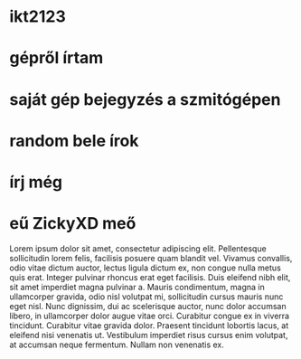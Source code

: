 # ikt2123
# gépről írtam
# saját gép bejegyzés a szmitógépen

# random bele írok 
# írj még
# eű ZickyXD meő
Lorem ipsum dolor sit amet, consectetur adipiscing elit. Pellentesque sollicitudin lorem felis, facilisis posuere quam blandit vel. Vivamus convallis, odio vitae dictum auctor, lectus ligula dictum ex, non congue nulla metus quis erat. Integer pulvinar rhoncus erat eget facilisis. Duis eleifend nibh elit, sit amet imperdiet magna pulvinar a. Mauris condimentum, magna in ullamcorper gravida, odio nisl volutpat mi, sollicitudin cursus mauris nunc eget nisl. Nunc dignissim, dui ac scelerisque auctor, nunc dolor accumsan libero, in ullamcorper dolor augue vitae orci. Curabitur congue ex in viverra tincidunt. Curabitur vitae gravida dolor. Praesent tincidunt lobortis lacus, at eleifend nisi venenatis ut. Vestibulum imperdiet risus cursus enim volutpat, at accumsan neque fermentum. Nullam non venenatis ex. 